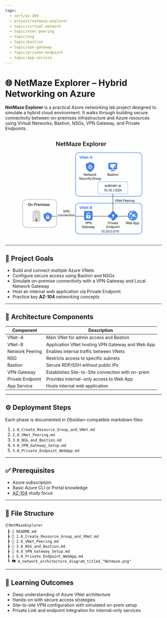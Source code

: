 ```yaml
---
tags:
  - cert/az-104
  - project/netmaze-explorer
  - topic/virtual-network
  - topic/vnet-peering
  - topic/nsg
  - topic/bastion
  - topic/vpn-gateway
  - topic/private-endpoint
  - topic/app-service
---
```


# 🌐 NetMaze Explorer – Hybrid Networking on Azure

**NetMaze Explorer** is a practical Azure networking lab project designed to simulate a hybrid cloud environment. It walks through building secure connectivity between on-premises infrastructure and Azure resources using Virtual Networks, Bastion, NSGs, VPN Gateway, and Private Endpoints.

![NetMaze Explorer Diagram](./Netmaze.png)

---

## 📌 Project Goals

- Build and connect multiple Azure VNets
- Configure secure access using Bastion and NSGs
- Simulate on-premise connectivity with a VPN Gateway and Local Network Gateway
- Host an internal web application via Private Endpoint
- Practice key **AZ-104** networking concepts

---

## 🧱 Architecture Components

| Component             | Description |
|----------------------|-------------|
| VNet-A               | Main VNet for admin access and Bastion |
| VNet-B               | Application VNet hosting VPN Gateway and Web App |
| Network Peering      | Enables internal traffic between VNets |
| NSG                  | Restricts access to specific subnets |
| Bastion              | Secure RDP/SSH without public IPs |
| VPN Gateway          | Establishes Site-to-Site connection with on-prem |
| Private Endpoint     | Provides internal-only access to Web App |
| App Service          | Hosts internal web application |

---

## ⚙️ Deployment Steps

Each phase is documented in Obsidian-compatible markdown files:

1. `1.0_Create_Resource_Group_and_VNet.md`  
2. `2.0_VNet_Peering.md`  
3. `3.0_NSG_and_Bastion.md`  
4. `4.0_VPN_Gateway_Setup.md`  
5. `5.0_Private_Endpoint_WebApp.md`

---

## ✅ Prerequisites

- Azure subscription
- Basic Azure CLI or Portal knowledge
- [AZ-104](https://learn.microsoft.com/en-us/certifications/exams/az-104/) study focus

---

## 📁 File Structure

```
📦NetMazeExplorer
 ┣ 📄 README.md
 ┣ 📄 1.0_Create_Resource_Group_and_VNet.md
 ┣ 📄 2.0_VNet_Peering.md
 ┣ 📄 3.0_NSG_and_Bastion.md
 ┣ 📄 4.0_VPN_Gateway_Setup.md
 ┣ 📄 5.0_Private_Endpoint_WebApp.md
 ┗ 📷 A_network_architecture_diagram_titled_"Netmaze.png"
```

---

## 🧠 Learning Outcomes

- Deep understanding of Azure VNet architecture
- Hands-on with secure access strategies
- Site-to-site VPN configuration with simulated on-prem setup
- Private Link and endpoint integration for internal-only services

